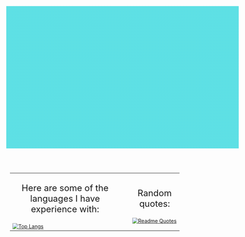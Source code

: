 <div align="center" style="background: transparent; padding: 10px;">
  <a href="https://github.com/BlueSky2311">
    <img src="https://github.com/BlueSky2311/BlueSky2311/blob/main/Header.gif" alt="MasterHead" style="max-width: 1000px;" />
  </a>
</div>

<div align="center" style="background: rgba(255, 255, 255, 0); padding: 20px; border-radius: 15px; max-width: 800px; margin: 20px auto;">
  <table>
    <tr>
      <td style="padding-right: 20px;">
        <div align="center">
          <p style="font-size: 24px;">Here are some of the languages I have experience with:</p>
        </div>
        <a href="https://github.com/BlueSky2311">
          <img src="https://github-readme-stats.vercel.app/api/top-langs/?username=BlueSky2311&layout=donut-vertical" alt="Top Langs" style="max-width: 300px;" />
        </a>
      </td>
      <td style="padding-left: 20px;">
        <div align="center">
          <p style="font-size: 24px;">Random quotes:</p>
        </div>
        <a href="https://github.com/piyushsuthar/github-readme-quotes">
          <img src="https://quotes-github-readme.vercel.app/api?type=horizontal&theme=algolia" alt="Readme Quotes" style="max-width: 300px;" />
        </a>
      </td>
    </tr>
  </table>
</div>
